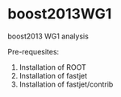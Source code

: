 boost2013WG1
============

boost2013 WG1 analysis

Pre-requesites:
1. Installation of ROOT
2. Installation of fastjet
3. Installation of fastjet/contrib